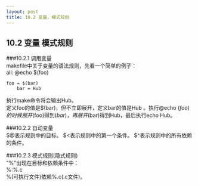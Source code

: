 ```yaml
---
layout: post
title: 10.2 变量，模式规则
---
```


## 10.2 变量 模式规则
###10.2.1 调用变量    
makefile中关于变量的语法规则，先看一个简单的例子：   
	all:
		@echo $(foo)

	foo = $(bar)
		bar = Hub  
执行make命令将会输出Hub。<br>
定义foo的值是$(bar)，但不立即展开，定义bar的值是Hub 。执行@echo $(foo)的时候展开$(foo)得到$(bar)，再展开$(bar)得到Hub，最后执行echo Hub。

###10.2.2 自动变量   
	$@表示规则中的目标。
	$<表示规则中的第一个条件。
	$^表示规则中的所有依赖的条件。

###10.2.3 模式规则(隐式规则)   
"%"出现在目标和依赖条件中：   
	%:%.c   
	%(可执行文件)依赖%.c(.c文件)。
